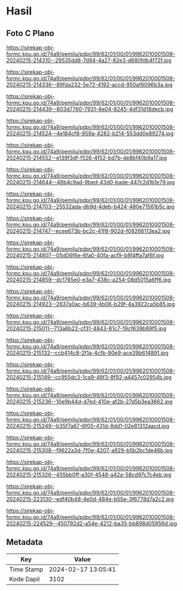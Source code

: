 # Hasil

## Foto C Plano

https://sirekap-obj-formc.kpu.go.id/74a9/pemilu/pdpr/99/62/01/00/01/9962010001508-20240215-214310--29535dd8-7d94-4a27-82e3-d680fdb4f72f.jpg

https://sirekap-obj-formc.kpu.go.id/74a9/pemilu/pdpr/99/62/01/00/01/9962010001508-20240215-214336--89fda232-5e72-4192-accd-950af6096b3a.jpg

https://sirekap-obj-formc.kpu.go.id/74a9/pemilu/pdpr/99/62/01/00/01/9962010001508-20240215-214439--803d7760-7931-4e04-8245-4df31d18decb.jpg

https://sirekap-obj-formc.kpu.go.id/74a9/pemilu/pdpr/99/62/01/00/01/9962010001508-20240215-214524--4e184cf8-959a-4282-b214-553dd0e89274.jpg

https://sirekap-obj-formc.kpu.go.id/74a9/pemilu/pdpr/99/62/01/00/01/9962010001508-20240215-214552--e139f3df-f526-4f52-bd7b-de8bf40b9a17.jpg

https://sirekap-obj-formc.kpu.go.id/74a9/pemilu/pdpr/99/62/01/00/01/9962010001508-20240215-214644--48b4c9ad-9bed-43d0-bade-447c2d1b1e79.jpg

https://sirekap-obj-formc.kpu.go.id/74a9/pemilu/pdpr/99/62/01/00/01/9962010001508-20240215-214703--25532ada-db9d-4deb-b424-480e71561b5c.jpg

https://sirekap-obj-formc.kpu.go.id/74a9/pemilu/pdpr/99/62/01/00/01/9962010001508-20240215-214747--ecee673b-bc2c-41f8-902d-f08266113ea2.jpg

https://sirekap-obj-formc.kpu.go.id/74a9/pemilu/pdpr/99/62/01/00/01/9962010001508-20240215-214807--05d06f6e-6fa0-40fa-acf9-b8f4ffa7af6f.jpg

https://sirekap-obj-formc.kpu.go.id/74a9/pemilu/pdpr/99/62/01/00/01/9962010001508-20240215-214859--dc1765e0-e3a7-438c-a254-08d5015a6ff6.jpg

https://sirekap-obj-formc.kpu.go.id/74a9/pemilu/pdpr/99/62/01/00/01/9962010001508-20240215-214923--2637a0ac-b639-4b06-b29f-4a3922ca5b85.jpg

https://sirekap-obj-formc.kpu.go.id/74a9/pemilu/pdpr/99/62/01/00/01/9962010001508-20240215-215011--713a6b22-cf31-4843-81c7-19cf639b89f5.jpg

https://sirekap-obj-formc.kpu.go.id/74a9/pemilu/pdpr/99/62/01/00/01/9962010001508-20240215-215132--ccb414c8-2f1a-4cfb-80e9-ace39b614891.jpg

https://sirekap-obj-formc.kpu.go.id/74a9/pemilu/pdpr/99/62/01/00/01/9962010001508-20240215-215149--cc955dc3-1ca9-48f3-8f92-a4457c02954b.jpg

https://sirekap-obj-formc.kpu.go.id/74a9/pemilu/pdpr/99/62/01/00/01/9962010001508-20240215-215236--10e9b44d-d7ed-410e-af2b-27d5b3ea3662.jpg

https://sirekap-obj-formc.kpu.go.id/74a9/pemilu/pdpr/99/62/01/00/01/9962010001508-20240215-215249--b35f7a67-6f05-431d-8dd1-02e81312aacd.jpg

https://sirekap-obj-formc.kpu.go.id/74a9/pemilu/pdpr/99/62/01/00/01/9962010001508-20240215-215308--f9622a3d-7f0e-4207-a929-b5b2bc1de46b.jpg

https://sirekap-obj-formc.kpu.go.id/74a9/pemilu/pdpr/99/62/01/00/01/9962010001508-20240215-215326--455bb0ff-a30f-4548-a42a-58cd97c7c4eb.jpg

https://sirekap-obj-formc.kpu.go.id/74a9/pemilu/pdpr/99/62/01/00/01/9962010001508-20240215-223130--edf40b48-4e0d-484e-b55e-3f6778d7a2c2.jpg

https://sirekap-obj-formc.kpu.go.id/74a9/pemilu/pdpr/99/62/01/00/01/9962010001508-20240215-224529--450792d2-a54e-4212-ba35-bb898d05956d.jpg


## Metadata

| Key        | Value               |
| ---------- | ------------------- |
| Time Stamp | 2024-02-17 13:05:41 |
| Kode Dapil | 3102                |




